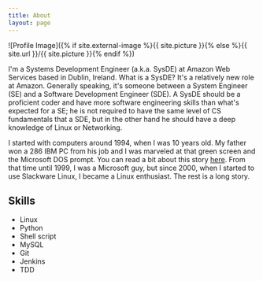 ```yaml
---
title: About
layout: page
---
```

![Profile Image]({% if site.external-image %}{{ site.picture }}{% else %}{{ site.url }}/{{ site.picture }}{% endif %})

<p>I'm a Systems Development Engineer (a.k.a. SysDE) at Amazon Web Services based in
Dublin, Ireland. What is a SysDE? It's a relatively new role at Amazon. Generally
speaking, it's someone between a System Engineer (SE) and a Software Development
Engineer (SDE). A SysDE should be a proficient coder and have more software engineering
skills than what's expected for a SE; he is not required to have the same level of CS
 fundamentals that a SDE, but in the other hand he should have a deep knowledge of Linux
 or Networking.</p>

<p>I started with computers around 1994, when I was 10 years old. My father won a 286
IBM PC from his job and I was marveled at that green screen and the Microsoft DOS prompt.
You can read a bit about this story 
<a href="{{ site.url }}{% post_url 2017-08-28-the-beginning-my-first-computer %}">here</a>.
From that time until 1999, I was a Microsoft guy, but since 2000, when I started to
use Slackware Linux, I became a Linux enthusiast. The rest is a long story.</p>

<h2>Skills</h2>

<ul class="skill-list">
	<li>Linux</li>
	<li>Python</li>
	<li>Shell script</li>
	<li>MySQL</li>
	<li>Git</li>
	<li>Jenkins</li>
	<li>TDD</li>	
</ul>
